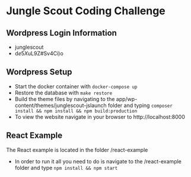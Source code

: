 # Jungle Scout Coding Challenge
## Wordpress Login Information
- junglescout
- d$e5X$uL9Z#Sv4Ci)o

## Wordpress Setup
- Start the docker container with `docker-compose up`
- Restore the database with `make restore`
- Build the theme files by navigating to the app/wp-content/themes/junglescout-jslaunch folder and typing `composer install && npm install && npm build:production`
- To view the website navigate in your browser to http://localhost:8000

## React Example
The React example is located in the folder /react-example
- In order to run it all you need to do is navigate to the /react-example folder and type `npm install && npm start`
